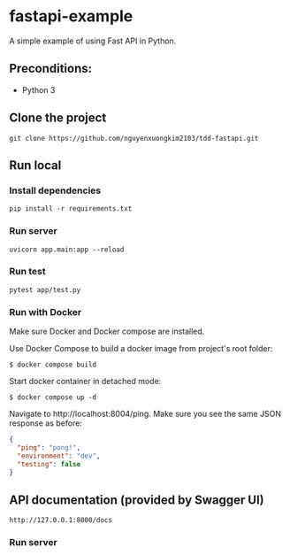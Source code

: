# fastapi-example

A simple example of using Fast API in Python.

## Preconditions:

- Python 3

## Clone the project

```
git clone https://github.com/nguyenxuongkim2103/tdd-fastapi.git
```

## Run local

### Install dependencies

```
pip install -r requirements.txt
```

### Run server

```
uvicorn app.main:app --reload
```

### Run test

```
pytest app/test.py
```

### Run with Docker

Make sure Docker and Docker compose are installed.

Use Docker Compose to build a docker image from project's root folder:

```
$ docker compose build
```

Start docker container in detached mode:

```
$ docker compose up -d
```

Navigate to http://localhost:8004/ping. Make sure you see the same JSON response as before:

```json
{
  "ping": "pong!",
  "environment": "dev",
  "testing": false
}
```

## API documentation (provided by Swagger UI)

```
http://127.0.0.1:8000/docs
```

### Run server
